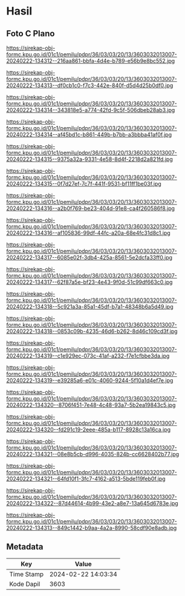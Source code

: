 # Hasil

## Foto C Plano

https://sirekap-obj-formc.kpu.go.id/01c1/pemilu/pdpr/36/03/03/20/13/3603032013007-20240222-134312--216aa861-bbfa-4d4e-b789-e56b9e8bc552.jpg

https://sirekap-obj-formc.kpu.go.id/01c1/pemilu/pdpr/36/03/03/20/13/3603032013007-20240222-134313--df0cb1c0-f7c3-442e-840f-d5d4d25b0df0.jpg

https://sirekap-obj-formc.kpu.go.id/01c1/pemilu/pdpr/36/03/03/20/13/3603032013007-20240222-134314--343818e5-a774-42fd-9c5f-506dbeb28ab3.jpg

https://sirekap-obj-formc.kpu.go.id/01c1/pemilu/pdpr/36/03/03/20/13/3603032013007-20240222-134314--af45bd1c-b861-449b-b7bb-a3bbba41af0f.jpg

https://sirekap-obj-formc.kpu.go.id/01c1/pemilu/pdpr/36/03/03/20/13/3603032013007-20240222-134315--9375a32a-9331-4e58-8d4f-2218d2a821fd.jpg

https://sirekap-obj-formc.kpu.go.id/01c1/pemilu/pdpr/36/03/03/20/13/3603032013007-20240222-134315--0f7d27ef-7c7f-441f-9531-bf11ff1be03f.jpg

https://sirekap-obj-formc.kpu.go.id/01c1/pemilu/pdpr/36/03/03/20/13/3603032013007-20240222-134316--a2b0f769-be23-404d-91e8-ca4f260586f8.jpg

https://sirekap-obj-formc.kpu.go.id/01c1/pemilu/pdpr/36/03/03/20/13/3603032013007-20240222-134316--af105836-99df-44fc-a20a-68e4fc31d8c1.jpg

https://sirekap-obj-formc.kpu.go.id/01c1/pemilu/pdpr/36/03/03/20/13/3603032013007-20240222-134317--6085e02f-3db4-425a-8561-5e2dcfa33ff0.jpg

https://sirekap-obj-formc.kpu.go.id/01c1/pemilu/pdpr/36/03/03/20/13/3603032013007-20240222-134317--62f87a5e-bf23-4e43-9f0d-51c99df663c0.jpg

https://sirekap-obj-formc.kpu.go.id/01c1/pemilu/pdpr/36/03/03/20/13/3603032013007-20240222-134318--5c921a3a-85a1-45df-b7a1-48348b6a5d49.jpg

https://sirekap-obj-formc.kpu.go.id/01c1/pemilu/pdpr/36/03/03/20/13/3603032013007-20240222-134318--0853c09b-4235-46d6-b262-8d46c109cd3f.jpg

https://sirekap-obj-formc.kpu.go.id/01c1/pemilu/pdpr/36/03/03/20/13/3603032013007-20240222-134319--c1e929ec-073c-41af-a232-f7e1cfbbe3da.jpg

https://sirekap-obj-formc.kpu.go.id/01c1/pemilu/pdpr/36/03/03/20/13/3603032013007-20240222-134319--e39285a6-e01c-4060-9244-5f10a1d4ef7e.jpg

https://sirekap-obj-formc.kpu.go.id/01c1/pemilu/pdpr/36/03/03/20/13/3603032013007-20240222-134320--8706f451-7e48-4c48-93a7-5b2ea19843c5.jpg

https://sirekap-obj-formc.kpu.go.id/01c1/pemilu/pdpr/36/03/03/20/13/3603032013007-20240222-134320--fd291c19-2eee-485a-b117-8928c13a16ca.jpg

https://sirekap-obj-formc.kpu.go.id/01c1/pemilu/pdpr/36/03/03/20/13/3603032013007-20240222-134321--08e8b5cb-d996-4035-824b-cc6628402b77.jpg

https://sirekap-obj-formc.kpu.go.id/01c1/pemilu/pdpr/36/03/03/20/13/3603032013007-20240222-134321--64fd10f1-3fc7-4162-a513-5bde119feb0f.jpg

https://sirekap-obj-formc.kpu.go.id/01c1/pemilu/pdpr/36/03/03/20/13/3603032013007-20240222-134322--87d44614-4b99-43e2-a8e7-13a645d6783e.jpg

https://sirekap-obj-formc.kpu.go.id/01c1/pemilu/pdpr/36/03/03/20/13/3603032013007-20240222-134313--849c1442-b9aa-4a2a-8990-58cdf90e8adb.jpg


## Metadata

| Key        | Value               |
| ---------- | ------------------- |
| Time Stamp | 2024-02-22 14:03:34 |
| Kode Dapil | 3603                |



